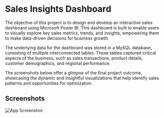 # Sales Insights Dashboard

The objective of this project is to design and develop an interactive sales dashboard using Microsoft Power BI. This dashboard is built to enable users to visually explore key sales metrics, trends, and insights, empowering them to make data-driven decisions for business growth.

The underlying data for the dashboard was stored in a MySQL database, consisting of multiple interconnected tables. These tables captured critical aspects of the business, such as sales transactions, product details, customer demographics, and regional performance.

The screenshots below offer a glimpse of the final project outcome, showcasing the dynamic and insightful visualizations that help identify sales patterns and opportunities for optimization.


## Screenshots

![App Screenshot](https://www.imghippo.com/i/z3zQr1727264950.jpg)
